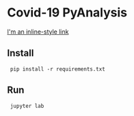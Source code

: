 # Covid-19 PyAnalysis

[I'm an inline-style link](Covid-19.html)
## Install

```
 pip install -r requirements.txt
```

## Run

```
 jupyter lab
```


